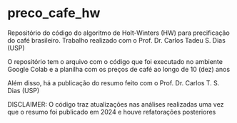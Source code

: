 # preco_cafe_hw
Repositório do código do algoritmo de Holt-Winters (HW) para precificação do café brasileiro. Trabalho realizado com o Prof. Dr. Carlos Tadeu S. Dias (USP)

O repositório tem o arquivo com o código que foi executado no ambiente Google Colab e a planilha com os preços de café ao longo de 10 (dez) anos

Além disso, há a publicação do resumo feito com o Prof. Dr. Carlos T. S. Dias (USP)

DISCLAIMER: O código traz atualizações nas análises realizadas uma vez que o resumo foi publicado em 2024 e houve refatorações posteriores
